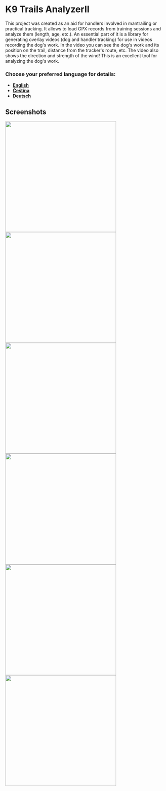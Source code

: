 ﻿# K9 Trails AnalyzerII

This project was created as an aid for handlers involved in mantrailing or practical tracking.
It allows to load GPX records from training sessions and analyze them (length, age, etc.).
An essential part of it is a library for generating overlay videos (dog and handler tracking) for use in videos recording the dog's work. In the video you can see the dog's work and its position on the trail, distance from the tracker's route, etc. The video also shows the direction and strength of the wind! This is an excellent tool for analyzing the dog's work.




### Choose your preferred language for details: 
- **[English](Docs/README.en.md)**
- **[Čeština](Docs/README.cs.md)** 
- **[Deutsch](Docs/README.de.md)**

## Screenshots
<a href="https://github.com/mwrnckx/K9-Trails-AnalyzerII/blob/master/Docs/Screenshots/Form1a.jpg"><img src="https://github.com/mwrnckx/K9-Trails-AnalyzerII/blob/master/Docs/Screenshots/Form1a.jpg" width="350"></a>
<a href="https://github.com/mwrnckx/K9-Trails-AnalyzerII/blob/master/Docs/Screenshots/Form1b.jpg"><img src="https://github.com/mwrnckx/K9-Trails-AnalyzerII/blob/master/Docs/Screenshots/Form1b.jpg" width="350"></a>
<br> <a href="https://github.com/mwrnckx/K9-Trails-AnalyzerII/blob/master/Docs/Screenshots/total.jpg"><img src="https://github.com/mwrnckx/K9-Trails-AnalyzerII/blob/master/Docs/Screenshots/total.jpg" width="350"></a>
<a href="https://github.com/mwrnckx/K9-Trails-AnalyzerII/blob/master/Docs/Screenshots/length.jpg"><img src="https://github.com/mwrnckx/K9-Trails-AnalyzerII/blob/master/Docs/Screenshots/length.jpg" width="350"></a>
<br> <a href="https://github.com/mwrnckx/K9-Trails-AnalyzerII/blob/master/Docs/Screenshots/age.jpg"><img src="https://github.com/mwrnckx/K9-Trails-AnalyzerII/blob/master/Docs/Screenshots/age.jpg" width="350"></a>
<a href="https://github.com/mwrnckx/K9-Trails-AnalyzerII/blob/master/Docs/Screenshots/speed.jpg"><img src="https://github.com/mwrnckx/K9-Trails-AnalyzerII/blob/master/Docs/Screenshots/speed.jpg" width="350"></a>